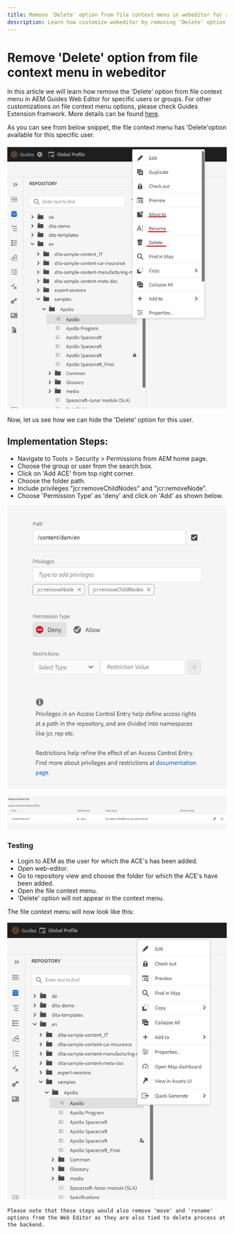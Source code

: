 ```yaml
---
title: Remove 'Delete' option from file context menu in webeditor for specific users
description: Learn how customize webeditor by removing 'Delete' option from file context menu for specific users/groups
---
```


# Remove 'Delete' option from file context menu in webeditor

In this article we will learn how remove the 'Delete' option from file context menu in AEM Guides Web Editor for specific users or groups. For other customizations on file context menu options, please check Guides Extension framwork. More details can be found [here](https://github.com/adobe/guides-extension/tree/main).

As you can see from below snippet, the file context menu has 'Delete'option available for this specific user.

![File contextmenu with Delete](../../../assets/authoring/file-contextmenu-Delete.png)

Now, let us see how we can hide the 'Delete' option for this user.

## Implementation Steps:

- Navigate to Tools > Security > Permissions from AEM home page.
- Choose the group or user from the search box.
- Click on 'Add ACE' from top right corner.
- Choose the folder path.
- Include privileges "jcr:removeChildNodes" and "jcr:removeNode".
- Choose 'Permission Type' as 'deny' and click on 'Add' as shown below.

![User Permission Deny ACE](../../../assets/authoring/permission-ACE-Delete.png)

![Access control List in permissions](../../../assets/authoring/delete-acl.png)

### Testing

- Login to AEM as the user for which the ACE's has been added.
- Open web-editor.
- Go to repository view and choose the folder for which the ACE's have been added.
- Open the file context menu.
- 'Delete' option will not appear in the context menu.

The file context menu will now look like this:

![File contextmenu without Delete](../../../assets/authoring/file-contextmenu-Delete-removed.png)

```
Please note that these steps would also remove 'move' and 'rename' options from the Web Editor as they are also tied to delete process at the backend.
```
